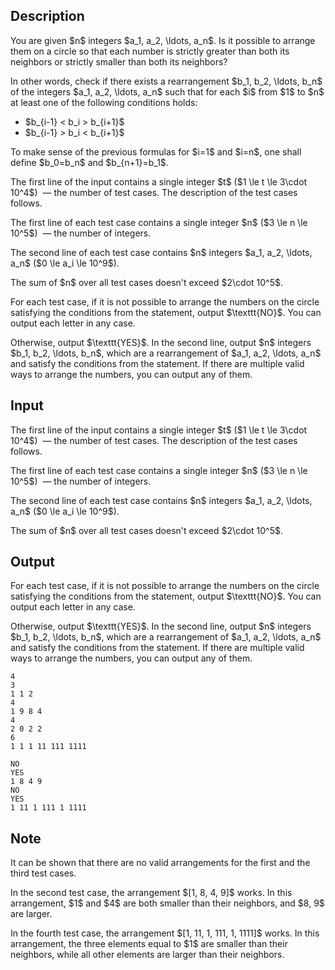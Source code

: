 ## Description

<div><p>You are given $n$ integers $a_1, a_2, \ldots, a_n$. Is it possible to arrange them on a circle so that each number is strictly greater than both its neighbors or strictly smaller than both its neighbors?</p><p>In other words, check if there exists a rearrangement $b_1, b_2, \ldots, b_n$ of the integers $a_1, a_2, \ldots, a_n$ such that for each $i$ from $1$ to $n$ at least one of the following conditions holds:</p><ul><li> $b_{i-1} &lt; b_i &gt; b_{i+1}$</li><li> $b_{i-1} &gt; b_i &lt; b_{i+1}$</li></ul><p>To make sense of the previous formulas for $i=1$ and $i=n$, one shall define $b_0=b_n$ and $b_{n+1}=b_1$.</p></div><div class="input-specification"><p>The first line of the input contains a single integer $t$ ($1 \le t \le 3\cdot 10^4$) &nbsp;— the number of test cases. The description of the test cases follows.</p><p>The first line of each test case contains a single integer $n$ ($3 \le n \le 10^5$) &nbsp;— the number of integers.</p><p>The second line of each test case contains $n$ integers $a_1, a_2, \ldots, a_n$ ($0 \le a_i \le 10^9$).</p><p>The sum of $n$ over all test cases doesn't exceed $2\cdot 10^5$.</p></div><div class="output-specification"><p>For each test case, if it is not possible to arrange the numbers on the circle satisfying the conditions from the statement, output $\texttt{NO}$. You can output each letter in any case.</p><p>Otherwise, output $\texttt{YES}$. In the second line, output $n$ integers $b_1, b_2, \ldots, b_n$, which are a rearrangement of $a_1, a_2, \ldots, a_n$ and satisfy the conditions from the statement. If there are multiple valid ways to arrange the numbers, you can output any of them.</p></div>

## Input

<p>The first line of the input contains a single integer $t$ ($1 \le t \le 3\cdot 10^4$) &nbsp;— the number of test cases. The description of the test cases follows.</p><p>The first line of each test case contains a single integer $n$ ($3 \le n \le 10^5$) &nbsp;— the number of integers.</p><p>The second line of each test case contains $n$ integers $a_1, a_2, \ldots, a_n$ ($0 \le a_i \le 10^9$).</p><p>The sum of $n$ over all test cases doesn't exceed $2\cdot 10^5$.</p>

## Output

<p>For each test case, if it is not possible to arrange the numbers on the circle satisfying the conditions from the statement, output $\texttt{NO}$. You can output each letter in any case.</p><p>Otherwise, output $\texttt{YES}$. In the second line, output $n$ integers $b_1, b_2, \ldots, b_n$, which are a rearrangement of $a_1, a_2, \ldots, a_n$ and satisfy the conditions from the statement. If there are multiple valid ways to arrange the numbers, you can output any of them.</p>





```input1|2,3,6,7
4
3
1 1 2
4
1 9 8 4
4
2 0 2 2
6
1 1 1 11 111 1111
```




```output1
NO
YES
1 8 4 9 
NO
YES
1 11 1 111 1 1111
```



## Note

<p>It can be shown that there are no valid arrangements for the first and the third test cases.</p><p>In the second test case, the arrangement $[1, 8, 4, 9]$ works. In this arrangement, $1$ and $4$ are both smaller than their neighbors, and $8, 9$ are larger.</p><p>In the fourth test case, the arrangement $[1, 11, 1, 111, 1, 1111]$ works. In this arrangement, the three elements equal to $1$ are smaller than their neighbors, while all other elements are larger than their neighbors.</p>

